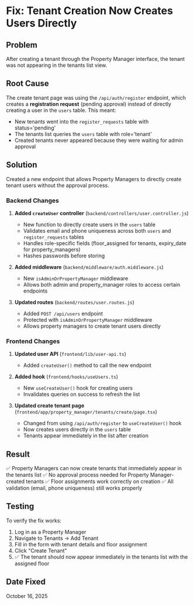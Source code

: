 # Fix: Tenant Creation Now Creates Users Directly

## Problem
After creating a tenant through the Property Manager interface, the tenant was not appearing in the tenants list view.

## Root Cause
The create tenant page was using the `/api/auth/register` endpoint, which creates a **registration request** (pending approval) instead of directly creating a user in the `users` table. This meant:
- New tenants went into the `register_requests` table with status='pending'
- The tenants list queries the `users` table with role='tenant'
- Created tenants never appeared because they were waiting for admin approval

## Solution
Created a new endpoint that allows Property Managers to directly create tenant users without the approval process.

### Backend Changes

1. **Added `createUser` controller** (`backend/controllers/user.controller.js`)
   - New function to directly create users in the `users` table
   - Validates email and phone uniqueness across both `users` and `register_requests` tables
   - Handles role-specific fields (floor_assigned for tenants, expiry_date for property_managers)
   - Hashes passwords before storing

2. **Added middleware** (`backend/middleware/auth.middleware.js`)
   - New `isAdminOrPropertyManager` middleware
   - Allows both admin and property_manager roles to access certain endpoints

3. **Updated routes** (`backend/routes/user.routes.js`)
   - Added `POST /api/users` endpoint
   - Protected with `isAdminOrPropertyManager` middleware
   - Allows property managers to create tenant users directly

### Frontend Changes

1. **Updated user API** (`frontend/lib/user-api.ts`)
   - Added `createUser()` method to call the new endpoint

2. **Added hook** (`frontend/hooks/useUsers.ts`)
   - New `useCreateUser()` hook for creating users
   - Invalidates queries on success to refresh the list

3. **Updated create tenant page** (`frontend/app/property_manager/tenants/create/page.tsx`)
   - Changed from using `/api/auth/register` to `useCreateUser()` hook
   - Now creates users directly in the `users` table
   - Tenants appear immediately in the list after creation

## Result
✅ Property Managers can now create tenants that immediately appear in the tenants list
✅ No approval process needed for Property Manager-created tenants
✅ Floor assignments work correctly on creation
✅ All validation (email, phone uniqueness) still works properly

## Testing
To verify the fix works:
1. Log in as a Property Manager
2. Navigate to Tenants → Add Tenant
3. Fill in the form with tenant details and floor assignment
4. Click "Create Tenant"
5. ✅ The tenant should now appear immediately in the tenants list with the assigned floor

## Date Fixed
October 16, 2025

